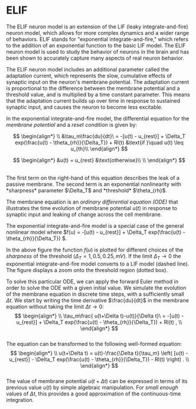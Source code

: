 <script src='https://cdnjs.cloudflare.com/ajax/libs/mathjax/2.7.4/MathJax.js?config=default'></script>

# ELIF

The ELIF neuron model is an extension of the LIF (leaky integrate-and-fire) neuron model, which allows for more complex dynamics and a wider range of behaviors. ELIF stands for "exponential integrate-and-fire," which refers to the addition of an exponential function to the basic LIF model. The ELIF neuron model is used to study the behavior of neurons in the brain and has been shown to accurately capture many aspects of real neuron behavior.

The ELIF neuron model includes an additional parameter called the adaptation current, which represents the slow, cumulative effects of synaptic input on the neuron's membrane potential. The adaptation current is proportional to the difference between the membrane potential and a threshold value, and is multiplied by a time constant parameter. This means that the adaptation current builds up over time in response to sustained synaptic input, and causes the neuron to become less excitable.

In the exponential integrate-and-fire model, the differential equation for the *membrane potential* and a *reset condition* is given by:
<br>

$$
\begin{align*}
\\
&\tau_m\frac{du}{dt}\ = -[u(t) - u_{rest}] + \Delta_T exp(\frac{u(t) - \theta_{rh}}{\Delta_T}) + RI(t) &\text{if }\quad u(t) \leq u_{th}\\
\end{align*}
$$

$$
\begin{align*}
&u(t) = u_{rest} &\text{otherwise}\\
\\
\end{align*}
$$

<br>
The first term on the right-hand of this equation describes the leak of a passive membrane. The second term is an exponential nonlinearity with *sharpness* parameter $\Delta_T$ and *threshold* $\theta_{rh}$.

The membrane equation is an *ordinary differential equation (ODE)* that illustrates the time evolution of membrane potential $u(t)$ in response to synaptic input and leaking of change across the cell membrane.

The exponential integrate-and-fire model is a special case of the general nonlinear model where $f(u) = -[u(t) - u_{rest}] + \Delta_T exp(\frac{u(t) - \theta_{rh}}{\Delta_T}) $.







In the above figure the function $f(u)$ is plotted for different choices of the *sharpness* of the threshold ($\Delta_T = 1, 0.5, 0.25,  mV$). If the limit $\Delta_T \rightarrow 0$ the exponential integrate-and-fire model converts to a LIF model (dashed line). The figure displays a zoom onto the threshold region (dotted box).

To solve this particular ODE, we can apply the forward Euler method in order to solve the ODE with a given initial value. We simulate the evolution of the membrane equation in discrete time steps, with a sufficiently small $\Delta t$. We start by writing the time derivative $\frac{du}{dt}$ in the membrane equation without taking the limit $\Delta t \to 0$:
<br>
$$
\begin{align*}
\\
\tau_m\frac{ u(t+\Delta t)-u(t)}{\Delta t}\ = -[u(t) - u_{rest}] + \Delta_T exp(\frac{u(t) - \theta_{rh}}{\Delta_T}) + RI(t) ,
\\
\end{align*}
$$
<br>
The equation can be transformed to the following well-formed equation:
<br>
$$
\begin{align*}
\\
u(t+\Delta t) = u(t)-\frac{\Delta t}{\tau_m} \left( [u(t) - u_{rest}]  - \Delta_T exp(\frac{u(t) - \theta_{rh}}{\Delta_T}) - RI(t) \right) .
\\
\end{align*}
$$
<br>
The value of membrane potential $u(t+\Delta t)$ can be expressed in terms of its previous value $u(t)$ by simple algebraic manipulation. For *small enough* values of $\Delta t$, this provides a good approximation of the continuous-time integration.

